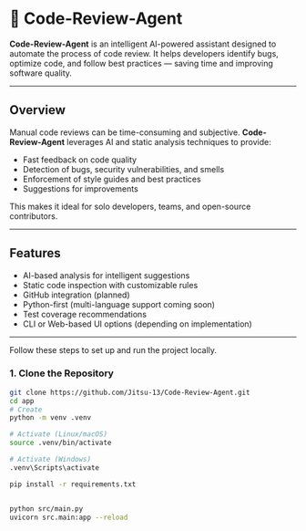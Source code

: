 # 🤖 Code-Review-Agent

**Code-Review-Agent** is an intelligent AI-powered assistant designed to automate the process of code review. It helps developers identify bugs, optimize code, and follow best practices — saving time and improving software quality.

---

## Overview

Manual code reviews can be time-consuming and subjective. **Code-Review-Agent** leverages AI and static analysis techniques to provide:

-  Fast feedback on code quality
-  Detection of bugs, security vulnerabilities, and smells
-  Enforcement of style guides and best practices
-  Suggestions for improvements

This makes it ideal for solo developers, teams, and open-source contributors.

---

## Features

-  AI-based analysis for intelligent suggestions
-  Static code inspection with customizable rules
-  GitHub integration (planned)
-  Python-first (multi-language support coming soon)
-  Test coverage recommendations
-  CLI or Web-based UI options (depending on implementation)

---



Follow these steps to set up and run the project locally.

### 1. Clone the Repository

```bash
git clone https://github.com/Jitsu-13/Code-Review-Agent.git
cd app
# Create
python -m venv .venv

# Activate (Linux/macOS)
source .venv/bin/activate

# Activate (Windows)
.venv\Scripts\activate

pip install -r requirements.txt


python src/main.py
uvicorn src.main:app --reload

